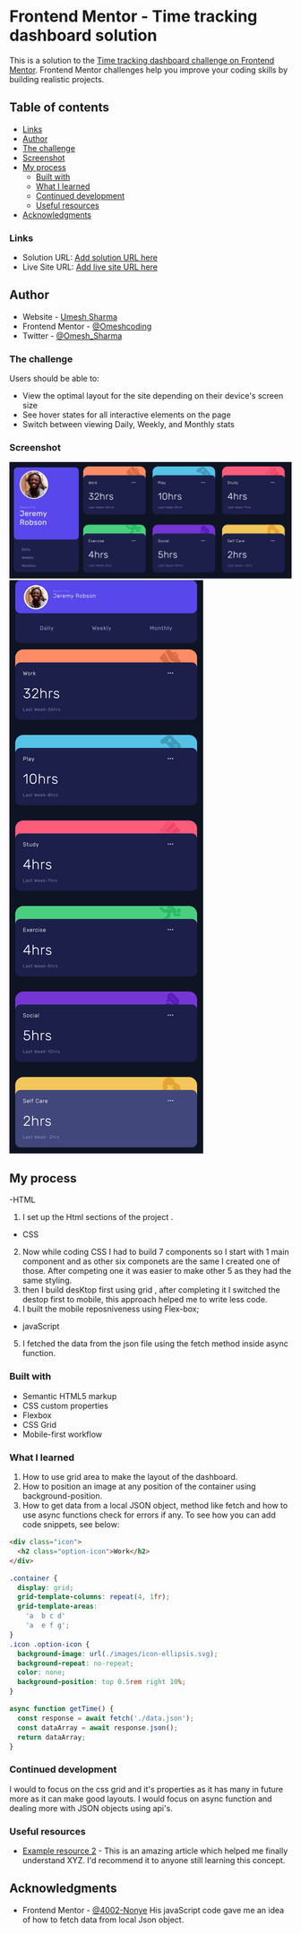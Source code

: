 # Frontend Mentor - Time tracking dashboard solution

This is a solution to the [Time tracking dashboard challenge on Frontend Mentor](https://www.frontendmentor.io/challenges/time-tracking-dashboard-UIQ7167Jw). Frontend Mentor challenges help you improve your coding skills by building realistic projects.

## Table of contents

- [Links](#links)
- [Author](#author)
- [The challenge](#the-challenge)
- [Screenshot](#screenshot)
- [My process](#my-process)
  - [Built with](#built-with)
  - [What I learned](#what-i-learned)
  - [Continued development](#continued-development)
  - [Useful resources](#useful-resources)
- [Acknowledgments](#acknowledgments)

### Links

- Solution URL: [Add solution URL here](https://your-solution-url.com)
- Live Site URL: [Add live site URL here](https://omeshcoding.github.io/Time-Tracking-Dashboard/)

## Author

- Website - [Umesh Sharma](https://www.your-site.com)
- Frontend Mentor - [@Omeshcoding](https://www.frontendmentor.io/profile/Omeshcoding)
- Twitter - [@Omesh_Sharma](https://twitter.com/Omesha_Sh)

### The challenge

Users should be able to:

- View the optimal layout for the site depending on their device's screen size
- See hover states for all interactive elements on the page
- Switch between viewing Daily, Weekly, and Monthly stats

### Screenshot

![](./screenshot/Desktop%20Time-Tracking-Dashboard.png)
![](./screenshot/Mobile%20Time-Tracking-Dashboard.png)

## My process

-HTML

1. I set up the Html sections of the project .

- CSS

2. Now while coding CSS I had to build 7 components so I start with 1 main component and as other six componets are the same I created one of those. After competing one it was easier to make other 5 as they had the same styling.
3. then I build desKtop first using grid ,
   after completing it I switched the destop first to mobile, this approach helped me to write less code.
4. I built the mobile reposniveness using Flex-box;

- javaScript

5. I fetched the data from the json file using the fetch method inside async function.

### Built with

- Semantic HTML5 markup
- CSS custom properties
- Flexbox
- CSS Grid
- Mobile-first workflow

### What I learned

1. How to use grid area to make the layout of the dashboard.
2. How to position an image at any position of the container using background-position.
3. How to get data from a local JSON object, method like fetch and how to use async functions check for errors if any.
   To see how you can add code snippets, see below:

```html
<div class="icon">
  <h2 class="option-icon">Work</h2>
</div>
```

```css
.container {
  display: grid;
  grid-template-columns: repeat(4, 1fr);
  grid-template-areas:
    'a  b c d'
    'a  e f g';
}
.icon .option-icon {
  background-image: url(./images/icon-ellipsis.svg);
  background-repeat: no-repeat;
  color: none;
  background-position: top 0.5rem right 10%;
}
```

```js
async function getTime() {
  const response = await fetch('./data.json');
  const dataArray = await response.json();
  return dataArray;
}
```

### Continued development

I would to focus on the css grid and it's properties as it has many in future more as it can make good layouts.
I would focus on async function and dealing more with JSON objects using api's.

### Useful resources

- [Example resource 2](https://www.example.com) - This is an amazing article which helped me finally understand XYZ. I'd recommend it to anyone still learning this concept.

## Acknowledgments

- Frontend Mentor - [@4002-Nonye](https://www.frontendmentor.io/profile/4002-Nonye)
  His javaScript code gave me an idea of how to fetch data from local Json object.

